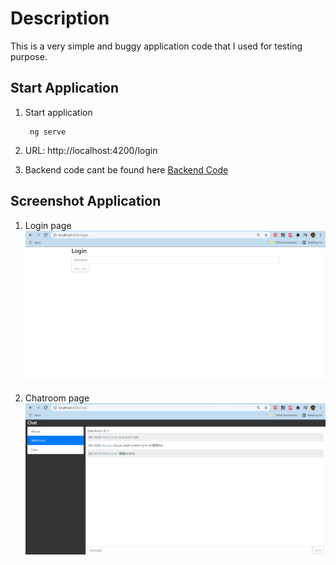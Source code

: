# Description
This is a very simple and buggy application code that I used for testing purpose. 

## Start Application 
1. Start application

        ng serve
2. URL: http://localhost:4200/login
3. Backend code cant be found here [Backend Code](https://github.com/shuyu6/chat-application-backend)

## Screenshot Application
1. Login page <br>
![Login page](src/img/login.png)

2. Chatroom page <br>
![Chatroom page](src/img/chat_room.png)
